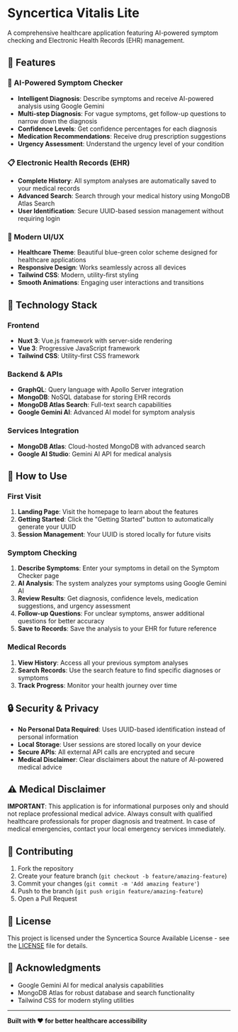 # Syncertica Vitalis Lite

A comprehensive healthcare application featuring AI-powered symptom checking and Electronic Health Records (EHR) management.

## 🏥 Features

### 🤖 AI-Powered Symptom Checker
- **Intelligent Diagnosis**: Describe symptoms and receive AI-powered analysis using Google Gemini
- **Multi-step Diagnosis**: For vague symptoms, get follow-up questions to narrow down the diagnosis
- **Confidence Levels**: Get confidence percentages for each diagnosis
- **Medication Recommendations**: Receive drug prescription suggestions
- **Urgency Assessment**: Understand the urgency level of your condition

### 📋 Electronic Health Records (EHR)
- **Complete History**: All symptom analyses are automatically saved to your medical records
- **Advanced Search**: Search through your medical history using MongoDB Atlas Search
- **User Identification**: Secure UUID-based session management without requiring login

### 🎨 Modern UI/UX
- **Healthcare Theme**: Beautiful blue-green color scheme designed for healthcare applications
- **Responsive Design**: Works seamlessly across all devices
- **Tailwind CSS**: Modern, utility-first styling
- **Smooth Animations**: Engaging user interactions and transitions

## 🔧 Technology Stack

### Frontend
- **Nuxt 3**: Vue.js framework with server-side rendering
- **Vue 3**: Progressive JavaScript framework
- **Tailwind CSS**: Utility-first CSS framework

### Backend & APIs
- **GraphQL**: Query language with Apollo Server integration
- **MongoDB**: NoSQL database for storing EHR records
- **MongoDB Atlas Search**: Full-text search capabilities
- **Google Gemini AI**: Advanced AI model for symptom analysis

### Services Integration
- **MongoDB Atlas**: Cloud-hosted MongoDB with advanced search
- **Google AI Studio**: Gemini AI API for medical analysis

## 📱 How to Use

### First Visit
1. **Landing Page**: Visit the homepage to learn about the features
2. **Getting Started**: Click the "Getting Started" button to automatically generate your UUID
3. **Session Management**: Your UUID is stored locally for future visits

### Symptom Checking
1. **Describe Symptoms**: Enter your symptoms in detail on the Symptom Checker page
2. **AI Analysis**: The system analyzes your symptoms using Google Gemini AI
3. **Review Results**: Get diagnosis, confidence levels, medication suggestions, and urgency assessment
4. **Follow-up Questions**: For unclear symptoms, answer additional questions for better accuracy
5. **Save to Records**: Save the analysis to your EHR for future reference

### Medical Records
1. **View History**: Access all your previous symptom analyses
2. **Search Records**: Use the search feature to find specific diagnoses or symptoms
3. **Track Progress**: Monitor your health journey over time

## 🔒 Security & Privacy

- **No Personal Data Required**: Uses UUID-based identification instead of personal information
- **Local Storage**: User sessions are stored locally on your device
- **Secure APIs**: All external API calls are encrypted and secure
- **Medical Disclaimer**: Clear disclaimers about the nature of AI-powered medical advice

## ⚠️ Medical Disclaimer

**IMPORTANT**: This application is for informational purposes only and should not replace professional medical advice. Always consult with qualified healthcare professionals for proper diagnosis and treatment. In case of medical emergencies, contact your local emergency services immediately.

## 🤝 Contributing

1. Fork the repository
2. Create your feature branch (`git checkout -b feature/amazing-feature`)
3. Commit your changes (`git commit -m 'Add amazing feature'`)
4. Push to the branch (`git push origin feature/amazing-feature`)
5. Open a Pull Request

## 📄 License

This project is licensed under the Syncertica Source Available License - see the [LICENSE](LICENSE) file for details.

## 🙏 Acknowledgments

- Google Gemini AI for medical analysis capabilities
- MongoDB Atlas for robust database and search functionality
- Tailwind CSS for modern styling utilities

---

**Built with ❤️ for better healthcare accessibility**
